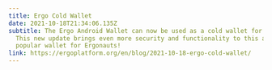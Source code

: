 ```yaml
---
title: Ergo Cold Wallet
date: 2021-10-18T21:34:06.135Z
subtitle: The Ergo Android Wallet can now be used as a cold wallet for your ERG!
  This new update brings even more security and functionality to this already
  popular wallet for Ergonauts!
link: https://ergoplatform.org/en/blog/2021-10-18-ergo-cold-wallet/
---
```

